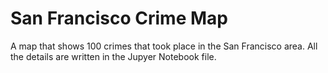 # San Francisco Crime Map
A map that shows 100 crimes that took place in the San Francisco area.
All the details are written in the Jupyer Notebook file.
